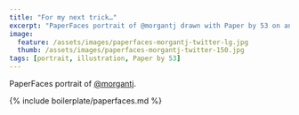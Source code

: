 ```yaml
---
title: "For my next trick…"
excerpt: "PaperFaces portrait of @morgantj drawn with Paper by 53 on an iPad."
image: 
  feature: /assets/images/paperfaces-morgantj-twitter-lg.jpg
  thumb: /assets/images/paperfaces-morgantj-twitter-150.jpg
tags: [portrait, illustration, Paper by 53]
---
```


PaperFaces portrait of [@morgantj](http://twitter.com/morgantj).

{% include boilerplate/paperfaces.md %}